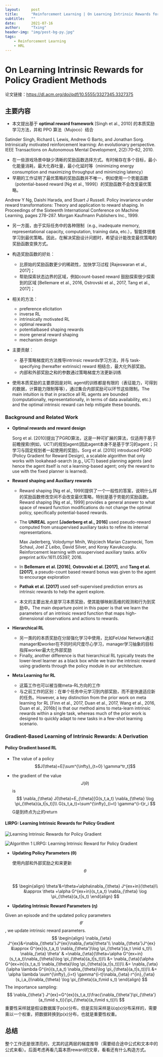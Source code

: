 ```yaml
---
layout:     post
title:      "Reinforcement Learning | On Learning Intrinsic Rewards for Policy Gradient Methods"
subtitle:   ""
date:       2021-07-16
author:     "Txing"
header-img: "img/post-bg-py.jpg"
tags:
    - Reinforcement Learning
    - HRL
---
```


# On Learning Intrinsic Rewards for Policy Gradient Methods

论文链接：https://dl.acm.org/doi/pdf/10.5555/3327345.3327375

## 主要内容

- 本文提出基于 **optimal reward framework** [Singh et al., 2010] 的本质奖励学习方法，并和 PPO 算法（Mujoco）结合

Satinder Singh, Richard L Lewis, Andrew G Barto, and Jonathan Sorg. Intrinsically motivated reinforcement learning: An evolutionary perspective. IEEE Transactions on Autonomous Mental Development, 2(2):70–82, 2010.

- 在一些游戏场景中缺少清晰的奖励函数选择方式。有时候存在多个目标，最小化能量消耗，最大化吞吐量，最小化延时等（minimizing energy consumption and maximizing throughput and minimizing latency）
- 早期的工作证明了最优策略的奖励函数并不唯一，例如使用一个势能函数（potential-based reward [Ng et al., 1999]）的奖励函数不会改变最优策略。

Andrew Y Ng, Daishi Harada, and Stuart J Russell. Policy invariance under reward transformations: Theory and application to reward shaping. In Proceedings of the Sixteenth International Conference on Machine Learning, pages 278–287. Morgan Kaufmann Publishers Inc., 1999.

- 另一方面，由于实际任务中的各种限制（e.g., inadequate memory, representational capacity, computation, training data, etc.），智能体很难学习到最优策略。因此，在解决奖励设计问题时，希望设计能改变最优策略的奖励函数变换方式。

- 构造奖励函数的好处：
  - 比原始的奖励函数更少的稀疏性，加快学习过程 [Rajeswaran et al., 2017]；
  - 帮助探索状态边界的区域，例如count-based reward 鼓励探索很少探索到的区域 [Bellemare et al., 2016, Ostrovski et al., 2017, Tang et al., 2017]；

- 相关的方法：
  - preference elicitation
  - inverse RL
  - intrinsically motivated RL
  - optimal rewards
  - potentialbased shaping rewards
  - more general reward shaping
  - mechanism design
- 主要贡献：
  - 基于策略梯度的方法推导intrinsic rewards学习方法，并与 task-specifying (hereafter extrinsic) reward 相结合，最大化外部奖励。
  - 内部和外部奖励之和的参数通过策略梯度方法更新训练

- 使用本质奖励的主要原因是对RL agent的训练都是有限的（表征能力，可得到的数据，计算能力限制等等），通过集合内部奖励可以环节这些限制。The main intuition is that in practice all RL agents are bounded (computationally, representationally, in terms of data availability, etc.) and the optimal intrinsic reward can help mitigate these bounds.


### Background and Related Work

- **Optimal rewards and reward design**

  Sorg et al. [2010]提出了PGRD算法，这是一种可扩展的算法，仅适用于基于前瞻搜索(例如，UCT)的规划agent(因此agent本身不是基于学习的agent；只学习与固定规划者一起使用的奖励)。Sorg et al. [2010] introduced PGRD (Policy Gradient for Reward Design), a scalable algorithm that only works with lookahead-search (e.g., UCT) based planning agents (and hence the agent itself is not a learning-based agent; only the reward to use with the fixed planner is learned).  

- **Reward shaping and Auxiliary rewards**

  - Reward shaping [Ng et al., 1999]提供了一个一般性的答案，说明什么样的奖励函数修改空间不会改变最优策略，特别是基于势能的奖励函数。Reward shaping [Ng et al., 1999] provides a general answer to what space of reward function modifications do not change the optimal policy, specifically potential-based rewards.  

  - The **UNREAL** agent **[Jaderberg et al., 2016]** used pseudo-reward computed from unsupervised auxiliary tasks to refine its internal representations.  

    Max Jaderberg, Volodymyr Mnih, Wojciech Marian Czarnecki, Tom Schaul, Joel Z Leibo, David Silver, and Koray Kavukcuoglu. Reinforcement learning with unsupervised auxiliary tasks. arXiv preprint arXiv:1611.05397, 2016.  

  - In **Bellemare et al. [2016]**, **Ostrovski et al. [2017]**, and **Tang et al. [2017]**, a pseudo-count based reward bonus was given to the agent to encourage exploration

  - **Pathak et al. [2017]** used self-supervised prediction errors as intrinsic rewards to help the agent explore.

  - 本文的主要出发点是学习本质奖励，使其能够映射高维的观测和行为到奖励中。The main departure point in this paper is that we learn the parameters of an intrinsic reward function that maps high-dimensional observations and actions to rewards.

- **Hierarchical RL**

  - 另一类的的本质奖励在分层强化学习中使用，比如FeUdal Network通过manager和worker在不同时间尺度尽心学习，manager学习抽象的目标指挥worker最大化外部奖励
  - Finally, another difference is that hierarchical RL typically treats the lower-level learner as a black box while we train the intrinsic reward using gradients through the policy module in our architecture.

- **Meta Learning for RL**

  - 这篇工作也可以被当做meta-RL方向的工作
  - 与之前工作的区别：在单个任务中元学习到内部奖励，而不是快速适应新的任务。However, a key distinction from the prior work on meta learning for RL [Finn et al., 2017, Duan et al., 2017, Wang et al., 2016, Duan et al., 2016b] is that our method aims to meta-learn intrinsic rewards within a single task, whereas much of the prior work is designed to quickly adapt to new tasks in a few-shot learning scenario.

### Gradient-Based Learning of Intrinsic Rewards: A Derivation

#### Policy Gradient based RL

- The value of a policy $$J(\theta)=E[\sum^{\infty}_{t=0} \gamma^tr_t]$$  

- the gradient of the value $$J(\theta)$$ is   
  $$
  \nabla_{\theta} J(\theta)=E_{\theta}[G(s_t,a_t) \nabla_{\theta} \log \pi_{\theta}(a_t|s_t)]\\
  G(s_t,a_t)=\sum^{\infty}_{i=t} \gamma^{i-t}r_i
  $$
    G是到终点为止的return  

#### LIRPG: Learning Intrinsic Rewards for Policy Gradient

![Learning Intrinsic Rewards for Policy Gradient](https://raw.githubusercontent.com/txing-casia/txing-casia.github.io/master/img/20210719-1.png)

![Algorithm 1 LIRPG: Learning Intrinsic Reward for Policy Gradient](https://raw.githubusercontent.com/txing-casia/txing-casia.github.io/master/img/20210719-2.png)

- **Updating Policy Parameters (θ)**

  使用内部和外部奖励之和来更新 $$\theta$$  
  $$
  \begin{align}
  \theta'&=\theta+\alpha\nabla_{\theta} J^{ex+in}(\theta)\\
  &\approx \theta +\alpha G^{ex+in}(s_t,a_t) \nabla_{\theta} \log \pi_{\theta}(a_t|s_t)
  \end{align}
  $$
    

- **Updating Intrinsic Reward Parameters (η)**

Given an episode and the updated policy parameters $$\theta'$$ , we update intrinsic reward parameters.  
$$
\begin{align}
\nabla_{\eta} J^{ex}&=\nabla_{\theta'}J^{ex}\nabla_{\eta}\theta'\\
\nabla_{\theta'}J^{ex} &\approx G^{ex}(s_t,a_t) \nabla_{\theta'}\log \pi_{\theta'}(a_t \mid s_t)\\
\nabla_{\eta} \theta' & =\nabla_{\eta}(\theta+\alpha G^{ex+in}(s_t,a_t)\nabla_{\theta}\log \pi_{\theta}(a_t|s_t))\\
&= \nabla_{\eta}(\alpha G^{ex+in}(s_t,a_t) \nabla_{\theta}\log \pi_{\theta}(a_t|s_t)))\\
&= \nabla_{\eta}(\alpha \lambda G^{in}(s_t,a_t) \nabla_{\theta}\log \pi_{\theta}(a_t|s_t)))\\
&= \alpha \lambda \sum^{\infty}_{i=t} \gamma^{i-t}\nabla_{\eta} r^{in}_{\eta}(s_i,a_i)\nabla_{\theta} \log \pi_{\theta}(a_t\mid s_t)
\end{align}  
$$
  The importance sampling:  
$$
\nabla_{\theta'} J^{ex}=G^{ex}(s_t,a_t)\frac{\nabla_{\theta'}\pi_{\theta'}(a_t\mid s_t)}{\pi_{\theta}(a_t\mid s_t)}\\  
$$
  重要性采样就是假设数据属于p(x)分布，但是实际采样是以q(x)分布采样的，需要乘以一个权重，把数据转换到p(x)分布，也就是重要性权重。  



## 总结

  整个工作还是很漂亮的，尤其的这两层的梯度推导（需要结合途中公式和文本中的公式来看）。后面考虑再看几篇本质reward的文章，看看还有什么构造方式。  


